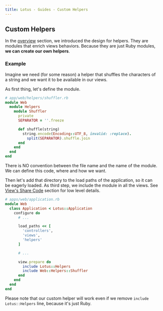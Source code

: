 ```yaml
---
title: Lotus - Guides - Custom Helpers
---
```


## Custom Helpers

In the [overview](/guides/helpers/overview) section, we introduced the design for helpers.
They are modules that enrich views behaviors.
Because they are just Ruby modules, **we can create our own helpers**.

### Example

Imagine we need (for some reason) a helper that shuffles the characters of a string and we want it to be available in our views.

As first thing, let's define the module.

```ruby
# app/web/helpers/shuffler.rb
module Web
  module Helpers
    module Shuffler
      private
      SEPARATOR = ''.freeze

      def shuffle(string)
        string.encode(Encoding::UTF_8, invalid: :replace).
          split(SEPARATOR).shuffle.join
      end
    end
  end
end
```

<p class="notice">
  There is NO convention between the file name and the name of the module.
  We can define this code, where and how we want.
</p>

Then let's add that directory to the load paths of the application, so it can be eagerly loaded.
As third step, we include the module in all the views. See [View's Share Code](/guides/views/share-code) section for low level details.

```ruby
# apps/web/application.rb
module Web
  class Application < Lotus::Application
    configure do
      # ...

      load_paths << [
        'controllers',
        'views',
        'helpers'
      ]

      # ...

      view.prepare do
        include Lotus::Helpers
        include Web::Helpers::Shuffler
      end
    end
  end
end
```

<p class="notice">
  Please note that our custom helper will work even if we remove <code>include Lotus::Helpers</code> line, because it's just Ruby.
</p>

